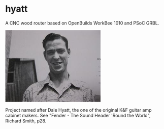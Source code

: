# hyatt
A CNC wood router based on OpenBuilds WorkBee 1010 and PSoC GRBL. 


![Dale Hyatt](images/DaleHyatt.jpg)

Project named after Dale Hyatt, the one of the original K&F guitar amp cabinet makers. See "Fender - The Sound Header 'Round the World", Richard Smith, p28. 

